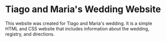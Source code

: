 # Tiago and Maria's Wedding Website

This website was created for Tiago and Maria's wedding. It is a simple HTML and CSS website that includes information about the wedding, registry, and directions.
